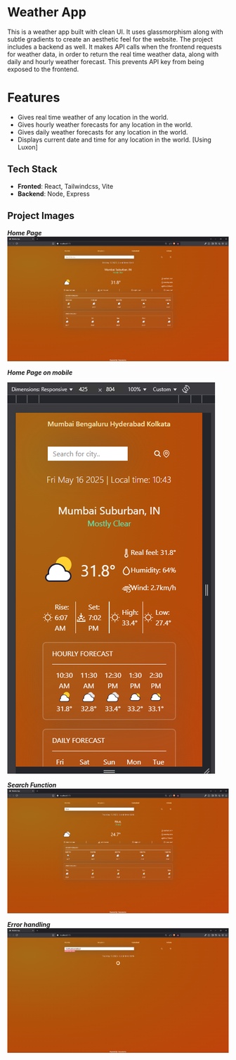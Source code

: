 # Weather App
This is a weather app built with clean UI. It uses glassmorphism along with subtle gradients to create an aesthetic feel for the website. The project includes a backend as well. It makes API calls when the frontend requests for weather data, in order to return the real time weather data, along with daily and hourly weather forecast. This prevents API key from being exposed to the frontend.

# Features
- Gives real time weather of any location in the world.
- Gives hourly weather forecasts for any location in the world.
- Gives daily weather forecasts for any location in the world.
- Displays current date and time for any location in the world. [Using Luxon]

## Tech Stack
- **Fronted**: React, Tailwindcss, Vite
- **Backend**: Node, Express


## Project Images
**_Home Page_**
![home page](img1.png)

**_Home Page on mobile_**

![mobile home page](img1_responsive.png)

**_Search Function_**
![Search location](img2_search.png)

**_Error handling_**
![Error handling](img3_error_handling.png)
